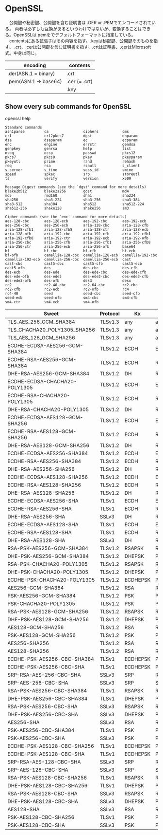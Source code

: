 # OpenSSL
　公開鍵や秘密鍵、公開鍵を含む証明書は .DER or .PEMでエンコードされている。
両者は必ずしも互換があるというわけではないが、変換することはできる。OpenSSLは.pemをでデフォルトフォーマットに指定している。
　contentsにある拡張子はその内容を指す。.keyは秘密鍵、公開鍵そのものを指す。
.crt、.cerは公開鍵を含む証明書を指す。.crtは証明書、.cerはMicrosoft式。中身は同じ。

|  encoding              |  contents       |
| ---------------------- | --------------- |
|  .der(ASN.1 = binary)  |  .crt           |
|  .pem(ASN.1 -> base64) |  .cer (= .crt)  |
|                        |  .key           |



## Show every sub commands for OpenSSL
openssl help

```
Standard commands
asn1parse         ca                ciphers           cms               
crl               crl2pkcs7         dgst              dhparam           
dsa               dsaparam          ec                ecparam           
enc               engine            errstr            gendsa            
genpkey           genrsa            help              list              
nseq              ocsp              passwd            pkcs12            
pkcs7             pkcs8             pkey              pkeyparam         
pkeyutl           prime             rand              rehash            
req               rsa               rsautl            s_client          
s_server          s_time            sess_id           smime             
speed             spkac             srp               storeutl          
ts                verify            version           x509              

Message Digest commands (see the `dgst' command for more details)
blake2b512        blake2s256        gost              md4               
md5               rmd160            sha1              sha224            
sha256            sha3-224          sha3-256          sha3-384          
sha3-512          sha384            sha512            sha512-224        
sha512-256        shake128          shake256          sm3               

Cipher commands (see the `enc' command for more details)
aes-128-cbc       aes-128-ecb       aes-192-cbc       aes-192-ecb       
aes-256-cbc       aes-256-ecb       aria-128-cbc      aria-128-cfb      
aria-128-cfb1     aria-128-cfb8     aria-128-ctr      aria-128-ecb      
aria-128-ofb      aria-192-cbc      aria-192-cfb      aria-192-cfb1     
aria-192-cfb8     aria-192-ctr      aria-192-ecb      aria-192-ofb      
aria-256-cbc      aria-256-cfb      aria-256-cfb1     aria-256-cfb8     
aria-256-ctr      aria-256-ecb      aria-256-ofb      base64            
bf                bf-cbc            bf-cfb            bf-ecb            
bf-ofb            camellia-128-cbc  camellia-128-ecb  camellia-192-cbc  
camellia-192-ecb  camellia-256-cbc  camellia-256-ecb  cast              
cast-cbc          cast5-cbc         cast5-cfb         cast5-ecb         
cast5-ofb         des               des-cbc           des-cfb           
des-ecb           des-ede           des-ede-cbc       des-ede-cfb       
des-ede-ofb       des-ede3          des-ede3-cbc      des-ede3-cfb      
des-ede3-ofb      des-ofb           des3              desx              
rc2               rc2-40-cbc        rc2-64-cbc        rc2-cbc           
rc2-cfb           rc2-ecb           rc2-ofb           rc4               
rc4-40            seed              seed-cbc          seed-cfb          
seed-ecb          seed-ofb          sm4-cbc           sm4-cfb           
sm4-ctr           sm4-ecb           sm4-ofb           
```

| Sweet | Protocol | Kx | Au | Enc | Mac | 
| --- | --- | --- | --- | --- | --- | 
| TLS_AES_256_GCM_SHA384 | TLSv1.3 | any | any | AESGCM(256) | AEAD | 
| TLS_CHACHA20_POLY1305_SHA256 | TLSv1.3 | any | any | CHACHA20/POLY1305(256) | AEAD | 
| TLS_AES_128_GCM_SHA256 | TLSv1.3 | any | any | AESGCM(128) | AEAD | 
| ECDHE-ECDSA-AES256-GCM-SHA384 | TLSv1.2 | ECDH | ECDSA | AESGCM(256) | AEAD | 
| ECDHE-RSA-AES256-GCM-SHA384 | TLSv1.2 | ECDH | RSA | AESGCM(256) | AEAD | 
| DHE-RSA-AES256-GCM-SHA384 | TLSv1.2 | DH | RSA | AESGCM(256) | AEAD | 
| ECDHE-ECDSA-CHACHA20-POLY1305 | TLSv1.2 | ECDH | ECDSA | CHACHA20/POLY1305(256) | AEAD | 
| ECDHE-RSA-CHACHA20-POLY1305 | TLSv1.2 | ECDH | RSA | CHACHA20/POLY1305(256) | AEAD | 
| DHE-RSA-CHACHA20-POLY1305 | TLSv1.2 | DH | RSA | CHACHA20/POLY1305(256) | AEAD | 
| ECDHE-ECDSA-AES128-GCM-SHA256 | TLSv1.2 | ECDH | ECDSA | AESGCM(128) | AEAD | 
| ECDHE-RSA-AES128-GCM-SHA256 | TLSv1.2 | ECDH | RSA | AESGCM(128) | AEAD | 
| DHE-RSA-AES128-GCM-SHA256 | TLSv1.2 | DH | RSA | AESGCM(128) | AEAD | 
| ECDHE-ECDSA-AES256-SHA384 | TLSv1.2 | ECDH | ECDSA | AES(256) | SHA384 | 
| ECDHE-RSA-AES256-SHA384 | TLSv1.2 | ECDH | RSA | AES(256) | SHA384 | 
| DHE-RSA-AES256-SHA256 | TLSv1.2 | DH | RSA | AES(256) | SHA256 | 
| ECDHE-ECDSA-AES128-SHA256 | TLSv1.2 | ECDH | ECDSA | AES(128) | SHA256 | 
| ECDHE-RSA-AES128-SHA256 | TLSv1.2 | ECDH | RSA | AES(128) | SHA256 | 
| DHE-RSA-AES128-SHA256 | TLSv1.2 | DH | RSA | AES(128) | SHA256 | 
| ECDHE-ECDSA-AES256-SHA | TLSv1 | ECDH | ECDSA | AES(256) | SHA1 | 
| ECDHE-RSA-AES256-SHA | TLSv1 | ECDH | RSA | AES(256) | SHA1 | 
| DHE-RSA-AES256-SHA | SSLv3 | DH | RSA | AES(256) | SHA1 | 
| ECDHE-ECDSA-AES128-SHA | TLSv1 | ECDH | ECDSA | AES(128) | SHA1 | 
| ECDHE-RSA-AES128-SHA | TLSv1 | ECDH | RSA | AES(128) | SHA1 | 
| DHE-RSA-AES128-SHA | SSLv3 | DH | RSA | AES(128) | SHA1 | 
| RSA-PSK-AES256-GCM-SHA384 | TLSv1.2 | RSAPSK | RSA | AESGCM(256) | AEAD | 
| DHE-PSK-AES256-GCM-SHA384 | TLSv1.2 | DHEPSK | PSK | AESGCM(256) | AEAD | 
| RSA-PSK-CHACHA20-POLY1305 | TLSv1.2 | RSAPSK | RSA | CHACHA20/POLY1305(256) | AEAD | 
| DHE-PSK-CHACHA20-POLY1305 | TLSv1.2 | DHEPSK | PSK | CHACHA20/POLY1305(256) | AEAD | 
| ECDHE-PSK-CHACHA20-POLY1305 | TLSv1.2 | ECDHEPSK | PSK | CHACHA20/POLY1305(256) | AEAD | 
| AES256-GCM-SHA384 | TLSv1.2 | RSA | RSA | AESGCM(256) | AEAD | 
| PSK-AES256-GCM-SHA384 | TLSv1.2 | PSK | PSK | AESGCM(256) | AEAD | 
| PSK-CHACHA20-POLY1305 | TLSv1.2 | PSK | PSK | CHACHA20/POLY1305(256) | AEAD | 
| RSA-PSK-AES128-GCM-SHA256 | TLSv1.2 | RSAPSK | RSA | AESGCM(128) | AEAD | 
| DHE-PSK-AES128-GCM-SHA256 | TLSv1.2 | DHEPSK | PSK | AESGCM(128) | AEAD | 
| AES128-GCM-SHA256 | TLSv1.2 | RSA | RSA | AESGCM(128) | AEAD | 
| PSK-AES128-GCM-SHA256 | TLSv1.2 | PSK | PSK | AESGCM(128) | AEAD | 
| AES256-SHA256 | TLSv1.2 | RSA | RSA | AES(256) | SHA256 | 
| AES128-SHA256 | TLSv1.2 | RSA | RSA | AES(128) | SHA256 | 
| ECDHE-PSK-AES256-CBC-SHA384 | TLSv1 | ECDHEPSK | PSK | AES(256) | SHA384 | 
| ECDHE-PSK-AES256-CBC-SHA | TLSv1 | ECDHEPSK | PSK | AES(256) | SHA1 | 
| SRP-RSA-AES-256-CBC-SHA | SSLv3 | SRP | RSA | AES(256) | SHA1 | 
| SRP-AES-256-CBC-SHA | SSLv3 | SRP | SRP | AES(256) | SHA1 | 
| RSA-PSK-AES256-CBC-SHA384 | TLSv1 | RSAPSK | RSA | AES(256) | SHA384 | 
| DHE-PSK-AES256-CBC-SHA384 | TLSv1 | DHEPSK | PSK | AES(256) | SHA384 | 
| RSA-PSK-AES256-CBC-SHA | SSLv3 | RSAPSK | RSA | AES(256) | SHA1 | 
| DHE-PSK-AES256-CBC-SHA | SSLv3 | DHEPSK | PSK | AES(256) | SHA1 | 
| AES256-SHA | SSLv3 | RSA | RSA | AES(256) | SHA1 | 
| PSK-AES256-CBC-SHA384 | TLSv1 | PSK | PSK | AES(256) | SHA384 | 
| PSK-AES256-CBC-SHA | SSLv3 | PSK | PSK | AES(256) | SHA1 | 
| ECDHE-PSK-AES128-CBC-SHA256 | TLSv1 | ECDHEPSK | PSK | AES(128) | SHA256 | 
| ECDHE-PSK-AES128-CBC-SHA | TLSv1 | ECDHEPSK | PSK | AES(128) | SHA1 | 
| SRP-RSA-AES-128-CBC-SHA | SSLv3 | SRP | RSA | AES(128) | SHA1 | 
| SRP-AES-128-CBC-SHA | SSLv3 | SRP | SRP | AES(128) | SHA1 | 
| RSA-PSK-AES128-CBC-SHA256 | TLSv1 | RSAPSK | RSA | AES(128) | SHA256 | 
| DHE-PSK-AES128-CBC-SHA256 | TLSv1 | DHEPSK | PSK | AES(128) | SHA256 | 
| RSA-PSK-AES128-CBC-SHA | SSLv3 | RSAPSK | RSA | AES(128) | SHA1 | 
| DHE-PSK-AES128-CBC-SHA | SSLv3 | DHEPSK | PSK | AES(128) | SHA1 | 
| AES128-SHA | SSLv3 | RSA | RSA | AES(128) | SHA1 | 
| PSK-AES128-CBC-SHA256 | TLSv1 | PSK | PSK | AES(128) | SHA256 | 
| PSK-AES128-CBC-SHA | SSLv3 | PSK | PSK | AES(128) | SHA1 | 
